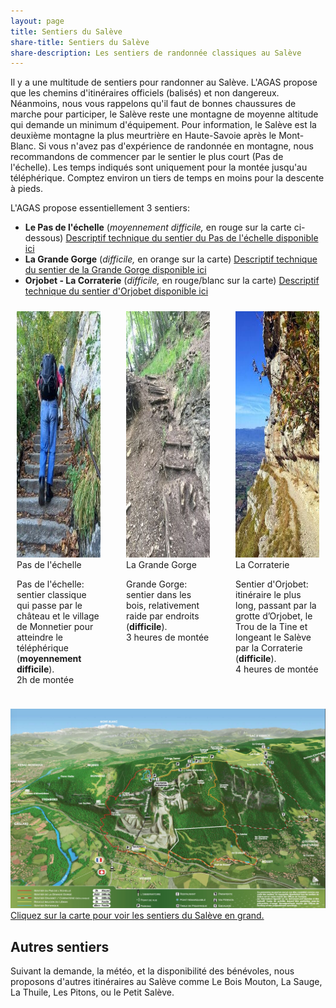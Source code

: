```yaml
---
layout: page
title: Sentiers du Salève
share-title: Sentiers du Salève
share-description: Les sentiers de randonnée classiques au Salève
---
```

Il y a une multitude de sentiers pour randonner au Salève. L'AGAS propose que les chemins d'itinéraires officiels (balisés) et non dangereux. Néanmoins, nous vous rappelons qu'il faut de bonnes chaussures de marche pour participer, le Salève reste une montagne de moyenne altitude qui demande un minimum d'équipement. Pour information, le Salève est la deuxième montagne la plus meurtrière en Haute-Savoie après le Mont-Blanc. Si vous n'avez pas d'expérience de randonnée en montagne, nous recommandons de commencer par le sentier le plus court (Pas de l'échelle). Les temps indiqués sont uniquement pour la montée jusqu'au téléphérique. Comptez environ un tiers de temps en moins pour la descente à pieds.

L'AGAS propose essentiellement 3 sentiers:

* **Le Pas de l'échelle** (*moyennement difficile,* en rouge sur la carte ci-dessous) [Descriptif technique du sentier du Pas de l'échelle disponible ici](https://rando-saleve.net/eglmonnetier.html)
* **La Grande Gorge** (*difficile,* en orange sur la carte) [Descriptif technique du sentier de la Grande Gorge disponible ici](https://rando-saleve.net/salevr4g.html)
* **Orjobet - La Corraterie** (*difficile,* en rouge/blanc sur la carte) [Descriptif technique du sentier d'Orjobet disponible ici](https://rando-saleve.net/salevr4o.html)


<div class="columns">
 <div style="flex-basis:301px;padding:10px">
  <div class="img_container">
   <img src="/assets/img/Pas-de-l-echelle.jpg" alt="Le Pas de l'échelle" width="281" height="394">
   <div class="img_legend">Pas de l'échelle</div>
  </div>
 <p>Pas de l'échelle: sentier classique qui passe par le château et le village de Monnetier pour atteindre le téléphérique (<strong>moyennement difficile</strong>).
  <br>2h de montée
 </p>
 </div>
 <div style="flex-basis:301px;padding:10px">
  <div class="img_container">
   <img src="/assets/img/Grande-Gorge.jpg" alt="La Grande Gorge" width="281" height="394">
   <div class="img_legend">La Grande Gorge</div>
  </div>
  <p>Grande Gorge: sentier dans les bois, relativement raide par endroits (<strong>difficile</strong>).
   <br>3 heures de montée
  </p>
 </div>
 
 <div style="flex-basis:301px;padding:10px">
  <div class="img_container">
   <img src="/assets/img/Corraterie.jpg" alt="La Corraterie" width="281" height="394">
   <div class="img_legend">La Corraterie</div>
  </div>
  <p>Sentier d'Orjobet: itinéraire le plus long, passant par la grotte d’Orjobet, le Trou de la Tine et longeant le Salève par la Corraterie (<strong>difficile</strong>).
   <br>4 heures de montée
  </p>
 </div>
</div>


[![Sentiers du Salève](/assets/img/sentiers-du-Saleve.jpg "Sentiers du Salève")](/assets/img/sentiers-du-Saleve.jpg "Sentiers du Salève")
[Cliquez sur la carte pour voir les sentiers du Salève en grand.](/assets/img/sentiers-du-Saleve.jpg "Sentiers du Salève")

## Autres sentiers

Suivant la demande, la météo, et la disponibilité des bénévoles, nous proposons d'autres itinéraires au Salève comme Le Bois Mouton, La Sauge, La Thuile, Les Pitons, ou le Petit Salève.
